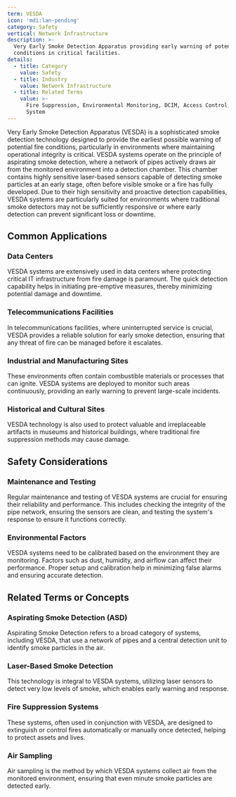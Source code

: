 ```yaml
---
term: VESDA
icon: 'mdi:lan-pending'
category: Safety
vertical: Network Infrastructure
description: >-
  Very Early Smoke Detection Apparatus providing early warning of potential fire
  conditions in critical facilities.
details:
  - title: Category
    value: Safety
  - title: Industry
    value: Network Infrastructure
  - title: Related Terms
    value: >-
      Fire Suppression, Environmental Monitoring, DCIM, Access Control, EPO
      System
---
```

Very Early Smoke Detection Apparatus (VESDA) is a sophisticated smoke detection technology designed to provide the earliest possible warning of potential fire conditions, particularly in environments where maintaining operational integrity is critical. VESDA systems operate on the principle of aspirating smoke detection, where a network of pipes actively draws air from the monitored environment into a detection chamber. This chamber contains highly sensitive laser-based sensors capable of detecting smoke particles at an early stage, often before visible smoke or a fire has fully developed. Due to their high sensitivity and proactive detection capabilities, VESDA systems are particularly suited for environments where traditional smoke detectors may not be sufficiently responsive or where early detection can prevent significant loss or downtime.

## Common Applications

### Data Centers
VESDA systems are extensively used in data centers where protecting critical IT infrastructure from fire damage is paramount. The quick detection capability helps in initiating pre-emptive measures, thereby minimizing potential damage and downtime.

### Telecommunications Facilities
In telecommunications facilities, where uninterrupted service is crucial, VESDA provides a reliable solution for early smoke detection, ensuring that any threat of fire can be managed before it escalates.

### Industrial and Manufacturing Sites
These environments often contain combustible materials or processes that can ignite. VESDA systems are deployed to monitor such areas continuously, providing an early warning to prevent large-scale incidents.

### Historical and Cultural Sites
VESDA technology is also used to protect valuable and irreplaceable artifacts in museums and historical buildings, where traditional fire suppression methods may cause damage.

## Safety Considerations

### Maintenance and Testing
Regular maintenance and testing of VESDA systems are crucial for ensuring their reliability and performance. This includes checking the integrity of the pipe network, ensuring the sensors are clean, and testing the system's response to ensure it functions correctly.

### Environmental Factors
VESDA systems need to be calibrated based on the environment they are monitoring. Factors such as dust, humidity, and airflow can affect their performance. Proper setup and calibration help in minimizing false alarms and ensuring accurate detection.

## Related Terms or Concepts

### Aspirating Smoke Detection (ASD)
Aspirating Smoke Detection refers to a broad category of systems, including VESDA, that use a network of pipes and a central detection unit to identify smoke particles in the air.

### Laser-Based Smoke Detection
This technology is integral to VESDA systems, utilizing laser sensors to detect very low levels of smoke, which enables early warning and response.

### Fire Suppression Systems
These systems, often used in conjunction with VESDA, are designed to extinguish or control fires automatically or manually once detected, helping to protect assets and lives.

### Air Sampling
Air sampling is the method by which VESDA systems collect air from the monitored environment, ensuring that even minute smoke particles are detected early.
